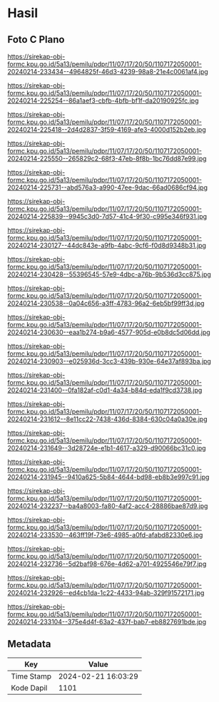 # Hasil

## Foto C Plano

https://sirekap-obj-formc.kpu.go.id/5a13/pemilu/pdpr/11/07/17/20/50/1107172050001-20240214-233434--4964825f-46d3-4239-98a8-21e4c0061af4.jpg

https://sirekap-obj-formc.kpu.go.id/5a13/pemilu/pdpr/11/07/17/20/50/1107172050001-20240214-225254--86a1aef3-cbfb-4bfb-bf1f-da20190925fc.jpg

https://sirekap-obj-formc.kpu.go.id/5a13/pemilu/pdpr/11/07/17/20/50/1107172050001-20240214-225418--2d4d2837-3f59-4169-afe3-4000d152b2eb.jpg

https://sirekap-obj-formc.kpu.go.id/5a13/pemilu/pdpr/11/07/17/20/50/1107172050001-20240214-225550--265829c2-68f3-47eb-8f8b-1bc76dd87e99.jpg

https://sirekap-obj-formc.kpu.go.id/5a13/pemilu/pdpr/11/07/17/20/50/1107172050001-20240214-225731--abd576a3-a990-47ee-9dac-66ad0686cf94.jpg

https://sirekap-obj-formc.kpu.go.id/5a13/pemilu/pdpr/11/07/17/20/50/1107172050001-20240214-225839--9945c3d0-7d57-41c4-9f30-c995e346f931.jpg

https://sirekap-obj-formc.kpu.go.id/5a13/pemilu/pdpr/11/07/17/20/50/1107172050001-20240214-230127--44dc843e-a9fb-4abc-9cf6-f0d8d9348b31.jpg

https://sirekap-obj-formc.kpu.go.id/5a13/pemilu/pdpr/11/07/17/20/50/1107172050001-20240214-230428--55396545-57e9-4dbc-a76b-9b536d3cc875.jpg

https://sirekap-obj-formc.kpu.go.id/5a13/pemilu/pdpr/11/07/17/20/50/1107172050001-20240214-230538--0a04c656-a3ff-4783-96a2-6eb5bf99ff3d.jpg

https://sirekap-obj-formc.kpu.go.id/5a13/pemilu/pdpr/11/07/17/20/50/1107172050001-20240214-230630--eaa1b274-b9a6-4577-905d-e0b8dc5d06dd.jpg

https://sirekap-obj-formc.kpu.go.id/5a13/pemilu/pdpr/11/07/17/20/50/1107172050001-20240214-230903--e025936d-3cc3-439b-930e-64e37af893ba.jpg

https://sirekap-obj-formc.kpu.go.id/5a13/pemilu/pdpr/11/07/17/20/50/1107172050001-20240214-231400--0fa182af-c0d1-4a34-b84d-eda1f9cd3738.jpg

https://sirekap-obj-formc.kpu.go.id/5a13/pemilu/pdpr/11/07/17/20/50/1107172050001-20240214-231612--8e11cc22-7438-436d-8384-630c04a0a30e.jpg

https://sirekap-obj-formc.kpu.go.id/5a13/pemilu/pdpr/11/07/17/20/50/1107172050001-20240214-231649--3d28724e-e1b1-4617-a329-d90066bc31c0.jpg

https://sirekap-obj-formc.kpu.go.id/5a13/pemilu/pdpr/11/07/17/20/50/1107172050001-20240214-231945--9410a625-5b84-4644-bd98-eb8b3e997c91.jpg

https://sirekap-obj-formc.kpu.go.id/5a13/pemilu/pdpr/11/07/17/20/50/1107172050001-20240214-232237--ba4a8003-fa80-4af2-acc4-28886bae87d9.jpg

https://sirekap-obj-formc.kpu.go.id/5a13/pemilu/pdpr/11/07/17/20/50/1107172050001-20240214-233530--463ff19f-73e6-4985-a0fd-afabd82330e6.jpg

https://sirekap-obj-formc.kpu.go.id/5a13/pemilu/pdpr/11/07/17/20/50/1107172050001-20240214-232736--5d2baf98-676e-4d62-a701-4925546e79f7.jpg

https://sirekap-obj-formc.kpu.go.id/5a13/pemilu/pdpr/11/07/17/20/50/1107172050001-20240214-232926--ed4cb1da-1c22-4433-94ab-329f91572171.jpg

https://sirekap-obj-formc.kpu.go.id/5a13/pemilu/pdpr/11/07/17/20/50/1107172050001-20240214-233104--375e4d4f-63a2-437f-bab7-eb8827691bde.jpg


## Metadata

| Key        | Value               |
| ---------- | ------------------- |
| Time Stamp | 2024-02-21 16:03:29 |
| Kode Dapil | 1101                |



